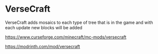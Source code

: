 # VerseCraft


VerseCraft adds mosaics to each type of tree that is in the game and with each update new blocks will be added

https://www.curseforge.com/minecraft/mc-mods/versecraft

https://modrinth.com/mod/versecraft
